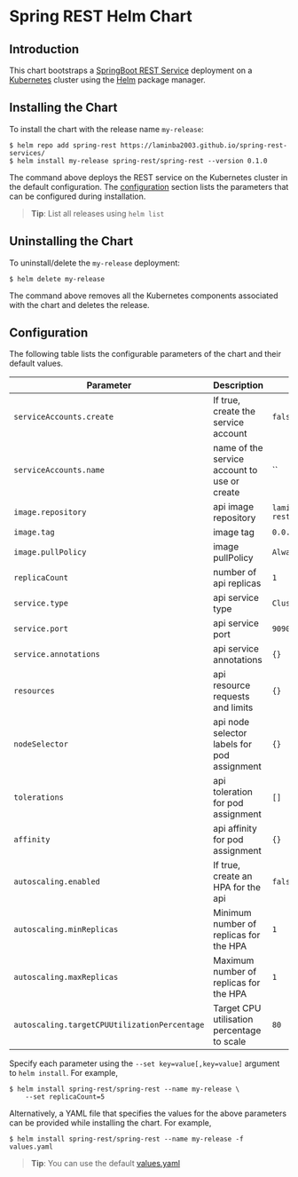 # Spring REST Helm Chart

## Introduction

This chart bootstraps a [SpringBoot REST Service](https://github.com/laminba2003/spring-rest-services) deployment on a [Kubernetes](http://kubernetes.io) cluster using the [Helm](https://helm.sh) package manager.

## Installing the Chart

To install the chart with the release name `my-release`:

```console
$ helm repo add spring-rest https://laminba2003.github.io/spring-rest-services/
$ helm install my-release spring-rest/spring-rest --version 0.1.0
```

The command above deploys the REST service on the Kubernetes cluster in the default configuration. The [configuration](#configuration) section lists the parameters that can be configured during installation.

> **Tip**: List all releases using `helm list`

## Uninstalling the Chart

To uninstall/delete the `my-release` deployment:

```console
$ helm delete my-release
```

The command above removes all the Kubernetes components associated with the chart and deletes the release.

## Configuration

The following table lists the configurable parameters of the chart and their default values.

Parameter | Description | Default
--------- | ----------- | -------
`serviceAccounts.create` | If true, create the service account | `false`
`serviceAccounts.name` | name of the service account to use or create | ``
`image.repository` | api image repository | `laminba2003/spring-rest`
`image.tag` | image tag | `0.0.1-SNAPSHOT`
`image.pullPolicy` | image pullPolicy | `Always`
`replicaCount` | number of api replicas | `1`
`service.type` | api service type | `ClusterIP`
`service.port` | api service port | `9090`
`service.annotations` | api service annotations | `{}`
`resources` | api resource requests and limits | `{}`
`nodeSelector` | api node selector labels for pod assignment | `{}`
`tolerations` | api toleration for pod assignment | `[]`
`affinity` | api affinity for pod assignment | `{}`
`autoscaling.enabled` | If true, create an HPA for the api | `false`
`autoscaling.minReplicas` | Minimum number of replicas for the HPA | `1`
`autoscaling.maxReplicas` | Maximum number of replicas for the HPA | `1`
`autoscaling.targetCPUUtilizationPercentage` | Target CPU utilisation percentage to scale | `80`

Specify each parameter using the `--set key=value[,key=value]` argument to `helm install`. For example,

```console
$ helm install spring-rest/spring-rest --name my-release \
    --set replicaCount=5
```

Alternatively, a YAML file that specifies the values for the above parameters can be provided while installing the chart. For example,

```console
$ helm install spring-rest/spring-rest --name my-release -f values.yaml
```

> **Tip**: You can use the default [values.yaml](values.yaml)
